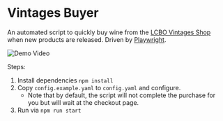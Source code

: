 # Vintages Buyer

An automated script to quickly buy wine from the [LCBO Vintages Shop](http://www.vintagesshoponline.com) when new products are released. Driven by [Playwright](https://github.com/microsoft/playwright).

![Demo Video](https://storage.googleapis.com/assets-samcfinan/wine-buyer-demo.gif)

Steps:

1. Install dependencies `npm install`
2. Copy `config.example.yaml` to `config.yaml` and configure.
   - Note that by default, the script will not complete the purchase for you but will wait at the checkout page.
3. Run via `npm run start`
